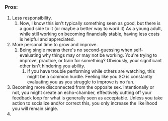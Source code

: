 ### Pros:
1. Less responsibility. 
	1. Now, I know this isn't typically something seen as good, but there is a good side to it (or maybe a better way to word it) As a young adult, while still working on becoming financially stable, having less costs is helpful and appreciated.
2. More personal time to grow and improve.
	1. Being single means there's no second-guessing when self-evaluating why things may or may not be working. You're trying to improve, practice, or train for something? Obviously, your significant other isn't hindering you ability.
		1. If you have trouble performing while others are watching, this might be a common hurdle. Feeling like you SO is constantly evaluating you as you struggle to improve is no fun.
3. Becoming more disconnected from the opposite sex. Intentionally or not, you might create an echo-chamber, effectively cutting off your feedback loop for what is generally seen as acceptable. Unless you take action to socialize and/or correct this, you only increase the likelihood you will remain single.
4. 